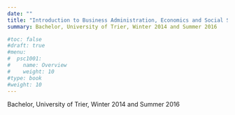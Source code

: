 ```yaml
---
date: ""
title: "Introduction to Business Administration, Economics and Social Sciences"
summary: Bachelor, University of Trier, Winter 2014 and Summer 2016

#toc: false
#draft: true
#menu:
#  psc1001:
#    name: Overview
#    weight: 10
#type: book
#weight: 10
---
```


Bachelor, University of Trier, Winter 2014 and Summer 2016


